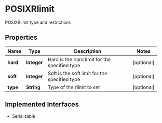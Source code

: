 

# POSIXRlimit

POSIXRlimit type and restrictions

## Properties

| Name | Type | Description | Notes |
|------------ | ------------- | ------------- | -------------|
|**hard** | **Integer** | Hard is the hard limit for the specified type |  [optional] |
|**soft** | **Integer** | Soft is the soft limit for the specified type |  [optional] |
|**type** | **String** | Type of the rlimit to set |  [optional] |


## Implemented Interfaces

* Serializable


